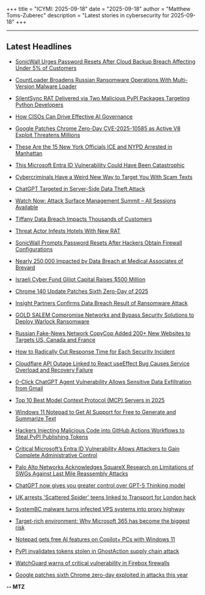 +++
title = "ICYMI: 2025-09-18"
date = "2025-09-18"
author = "Matthew Toms-Zuberec"
description = "Latest stories in cybersecurity for 2025-09-18"
+++

---------------------------------------------------------------------------
## Latest Headlines
- [SonicWall Urges Password Resets After Cloud Backup Breach Affecting Under 5% of Customers](https://thehackernews.com/2025/09/sonicwall-urges-password-resets-after.html)

- [CountLoader Broadens Russian Ransomware Operations With Multi-Version Malware Loader](https://thehackernews.com/2025/09/countloader-broadens-russian-ransomware.html)

- [SilentSync RAT Delivered via Two Malicious PyPI Packages Targeting Python Developers](https://thehackernews.com/2025/09/silentsync-rat-delivered-via-two.html)

- [How CISOs Can Drive Effective AI Governance](https://thehackernews.com/2025/09/how-cisos-can-drive-effective-ai.html)

- [Google Patches Chrome Zero-Day CVE-2025-10585 as Active V8 Exploit Threatens Millions](https://thehackernews.com/2025/09/google-patches-chrome-zero-day-cve-2025.html)

- [These Are the 15 New York Officials ICE and NYPD Arrested in Manhattan](https://www.wired.com/story/ice-mass-arrests-new-york-officials/)

- [This Microsoft Entra ID Vulnerability Could Have Been Catastrophic](https://www.wired.com/story/microsoft-entra-id-vulnerability-digital-catastrophe/)

- [Cybercriminals Have a Weird New Way to Target You With Scam Texts](https://www.wired.com/story/sms-blasters-scam-texts/)

- [ChatGPT Targeted in Server-Side Data Theft Attack](https://www.securityweek.com/chatgpt-deep-research-targeted-in-server-side-data-theft-attack/)

- [Watch Now: Attack Surface Management Summit – All Sessions Available](https://www.securityweek.com/virtual-event-today-attack-surface-management-summit/)

- [Tiffany Data Breach Impacts Thousands of Customers](https://www.securityweek.com/tiffany-data-breach-impacts-thousands-of-customers/)

- [Threat Actor Infests Hotels With New RAT](https://www.securityweek.com/threat-actor-infests-hotels-with-new-rat/)

- [SonicWall Prompts Password Resets After Hackers Obtain Firewall Configurations](https://www.securityweek.com/sonicwall-prompts-password-resets-after-firewall-configurations-exposed-in-breach/)

- [Nearly 250,000 Impacted by Data Breach at Medical Associates of Brevard](https://www.securityweek.com/nearly-250000-impacted-by-data-breach-at-medical-associates-of-brevard/)

- [Israeli Cyber Fund Glilot Capital Raises $500 Million](https://www.securityweek.com/israeli-cyber-fund-glilot-capital-raises-500-million/)

- [Chrome 140 Update Patches Sixth Zero-Day of 2025](https://www.securityweek.com/chrome-140-update-patches-sixth-zero-day-of-2025/)

- [Insight Partners Confirms Data Breach Result of Ransomware Attack](https://www.securityweek.com/insight-partners-confirms-data-breach-result-of-ransomware-attack/)

- [GOLD SALEM Compromise Networks and Bypass Security Solutions to Deploy Warlock Ransomware](https://cybersecuritynews.com/gold-salem-compromise-networks/)

- [Russian Fake-News Network CopyCop Added 200+ New Websites to Targets US, Canada and France](https://cybersecuritynews.com/russian-fake-news-network-copycop-added-200-new-websites/)

- [How to Radically Cut Response Time for Each Security Incident](https://cybersecuritynews.com/security-incident/)

- [Cloudflare API Outage Linked to React useEffect Bug Causes Service Overload and Recovery Failure](https://cybersecuritynews.com/cloudflare-api-outage/)

- [0-Click ChatGPT Agent Vulnerability Allows Sensitive Data Exfiltration from Gmail](https://cybersecuritynews.com/0-click-chatgpt-agent-vulnerability/)

- [Top 10 Best Model Context Protocol (MCP) Servers in 2025](https://cybersecuritynews.com/best-model-context-protocol-mcp-servers/)

- [Windows 11 Notepad to Get AI Support for Free to Generate and Summarize Text](https://cybersecuritynews.com/windows-11-notepad-ai-support/)

- [Hackers Injecting Malicious Code into GitHub Actions Workflows to Steal PyPI Publishing Tokens](https://cybersecuritynews.com/github-actions-workflows-to-steal-pypi/)

- [Critical Microsoft’s Entra ID Vulnerability Allows Attackers to Gain Complete Administrative Control](https://cybersecuritynews.com/microsofts-entra-id-vulnerability/)

- [Palo Alto Networks Acknowledges SquareX Research on Limitations of SWGs Against Last Mile Reassembly Attacks](https://cybersecuritynews.com/palo-alto-networks-acknowledges-squarex-research-on-limitations/)

- [ChatGPT now gives you greater control over GPT-5 Thinking model](https://www.bleepingcomputer.com/news/artificial-intelligence/chatgpt-now-gives-you-greater-control-over-gpt-5-thinking-model/)

- [UK arrests 'Scattered Spider' teens linked to Transport for London hack](https://www.bleepingcomputer.com/news/security/uk-arrests-scattered-spider-teens-linked-to-transport-for-london-hack/)

- [SystemBC malware turns infected VPS systems into proxy highway](https://www.bleepingcomputer.com/news/security/systembc-malware-turns-infected-vps-systems-into-proxy-highway/)

- [Target-rich environment: Why Microsoft 365 has become the biggest risk](https://www.bleepingcomputer.com/news/security/target-rich-environment-why-microsoft-365-has-become-the-biggest-risk/)

- [Notepad gets free AI features on Copilot+ PCs with Windows 11](https://www.bleepingcomputer.com/news/microsoft/notepad-gets-free-ai-features-on-copilot-plus-pcs-with-windows-11/)

- [PyPI invalidates tokens stolen in GhostAction supply chain attack](https://www.bleepingcomputer.com/news/security/pypi-invalidates-tokens-stolen-in-ghostaction-supply-chain-attack/)

- [WatchGuard warns of critical vulnerability in Firebox firewalls](https://www.bleepingcomputer.com/news/security/watchguard-warns-of-critical-vulnerability-in-firebox-firewalls/)

- [Google patches sixth Chrome zero-day exploited in attacks this year](https://www.bleepingcomputer.com/news/security/google-patches-sixth-chrome-zero-day-exploited-in-attacks-this-year/)

**-- MTZ**